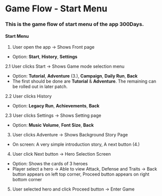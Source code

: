 # Game Flow - Start Menu

### This is the game flow of start menu of the app 300Days. 

#### Start Menu
1. User open the app -> Shows Front page 

  - Option: **Start**, **History**, **Settings** 

2.1 User clicks Start -> Shows Game mode selection menu 

  - Option: **Tutorial**, **Adventure** (3.), **Campaign**,  **Daily Run**, **Back**
  - The first should be done are **Tutorial** & **Adventure**. The remaining can be rolled out in later patch.

2.2 User clicks History
  
  - Option: **Legacy Run**, **Achievements**, **Back**

2.3 User clicks Settings -> Shows Setting page

  - Option: **Music Volume**, **Font Size**, **Back**

3. User clicks Adventure -> Shows Background Story Page

  - On screen: A very simple introduction story, A next button (4.)

4. User click Next button -> Hero Selection Screen

  - Option: Shows the cards of 3 heroes 
  - Player select a hero -> Able to view Attack, Defense and Traits -> Back button appears on left top corner, Proceed button appears on right bottom corner

5. User selected hero and click Proceed button -> Enter Game
